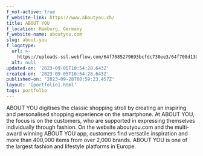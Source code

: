 ```yaml
---
f_not-active: true
f_website-link: https://www.aboutyou.ch/
title: ABOUT YOU
f_location: Hamburg, Germany
f_website-name: aboutyou.com
slug: about-you
f_logotype:
  url: >-
    https://uploads-ssl.webflow.com/64f7085279693bcfdc730ee3/64f708d1309acba2b5cb2a48_AboutYou.png
  alt: null
updated-on: '2023-09-05T10:54:28.643Z'
created-on: '2023-09-05T10:54:28.643Z'
published-on: '2023-09-28T08:59:23.457Z'
layout: '[portfolio].html'
tags: portfolio
---
```


ABOUT YOU digitises the classic shopping stroll by creating an inspiring and personalised shopping experience on the smartphone. At ABOUT YOU, the focus is on the customers, who are supported in expressing themselves individually through fashion. On the website aboutyou.com and the multi-award winning ABOUT YOU app, customers find versatile inspiration and more than 400,000 items from over 2,000 brands. ABOUT YOU is one of the largest fashion and lifestyle platforms in Europe.

